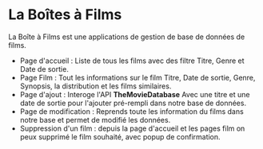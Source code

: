 # La Boîtes à Films
La Boîte à Films est une applications de gestion de base de données de films.

- Page d'accueil : Liste de tous les films avec des filtre Titre, Genre et Date de sortie.
- Page Film : Tout les informations sur le film Titre, Date de sortie, Genre, Synopsis, la distribution et les films similaires.
- Page d'ajout : Interoge l'API __TheMovieDatabase__ Avec une titre et une date de sortie pour l'ajouter pré-rempli dans notre base de données.
- Page de modification : Reprends toute les information du films dans notre base et permet de modifié les données.
- Suppression d'un film : depuis la page d'accueil et les pages film on peux supprimé le film souhaité, avec popup de confirmation.
